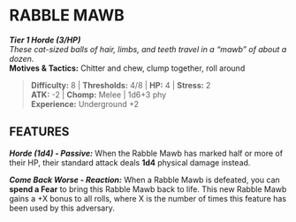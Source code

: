 # RABBLE MAWB
***Tier 1 Horde (3/HP)***  
*These cat-sized balls of hair, limbs, and teeth travel in a “mawb” of about a dozen.*  
**Motives & Tactics:** Chitter and chew, clump together, roll around

> **Difficulty:** 8 | **Thresholds:** 4/8 | **HP:** 4 | **Stress:** 2  
> **ATK:** -2 | **Chomp:** Melee | 1d6+3 phy  
> **Experience:** Underground +2

## FEATURES

***Horde (1d4) - Passive:*** When the Rabble Mawb has marked half or more of their HP, their standard attack deals **1d4** physical damage instead.

***Come Back Worse - Reaction:*** When a Rabble Mawb is defeated, you can **spend a Fear** to bring this Rabble Mawb back to life. This new Rabble Mawb gains a +X bonus to all rolls, where X is the number of times this feature has been used by this adversary.